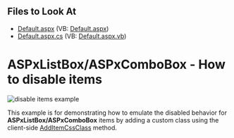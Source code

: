 ## Files to Look At

* [Default.aspx](./CS/Solution/Default.aspx) (VB: [Default.aspx](./VB/Solution/Default.aspx))
* [Default.aspx.cs](./CS/Solution/Default.aspx.cs) (VB: [Default.aspx.vb](./VB/Solution/Default.aspx.vb))

# ASPxListBox/ASPxComboBox - How to disable items

![disable items example](https://user-images.githubusercontent.com/67902015/155293095-5220726e-ab30-4605-b8f6-f485794125d8.gif)

This example is for demonstrating how to emulate the disabled behavior for **ASPxListBox/ASPxComboBox** items by adding a custom class using the client-side [AddItemCssClass](https://docs.devexpress.com/AspNet/js-ASPxClientComboBox.AddItemCssClass(index-className)) method.



